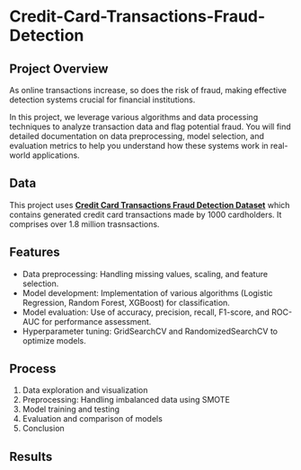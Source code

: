 # Credit-Card-Transactions-Fraud-Detection
## Project Overview
  
As online transactions increase, so does the risk of fraud, making effective detection systems crucial for financial institutions.

In this project, we leverage various algorithms and data processing techniques to analyze transaction data and flag potential fraud. You will find detailed documentation on data preprocessing, model selection, and evaluation metrics to help you understand how these systems work in real-world applications.

## Data

This project uses **[Credit Card Transactions Fraud Detection Dataset](https://www.kaggle.com/datasets/kartik2112/fraud-detection/data)** which contains generated credit card transactions made by 1000 cardholders. It comprises over 1.8 million trasnsactions. 

## Features
- Data preprocessing: Handling missing values, scaling, and feature selection.
- Model development: Implementation of various algorithms (Logistic Regression, Random Forest, XGBoost) for classification.
- Model evaluation: Use of accuracy, precision, recall, F1-score, and ROC-AUC for performance assessment.
- Hyperparameter tuning: GridSearchCV and RandomizedSearchCV to optimize models.

## Process
1. Data exploration and visualization
2. Preprocessing: Handling imbalanced data using SMOTE
3. Model training and testing
4. Evaluation and comparison of models
5. Conclusion 

## Results
